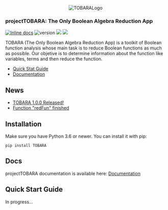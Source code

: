 <p align="center">
  <img src="https://github.com/MiguelRAvila/projectTOBARA/blob/master/images/logo.png?raw=true" alt="TOBARALogo"/>
  
  <h3 > projectTOBARA: The Only Boolean Algebra Reduction App</h3>
</p>

[![Inline docs](http://inch-ci.org/github/dwyl/hapi-auth-jwt2.svg?branch=master)](#)
![version](https://img.shields.io/badge/version-1.0.2-blue)
<a href='#'><img src='https://img.shields.io/badge/python-3.6-blue.svg'></a>
<a href='https://pypi.org/project/TOBARA/#history'><img src='https://img.shields.io/pypi/v/gluonnlp.svg'></a>

TOBARA (The Only Boolean Algebra Reduction App) is a toolkit of Boolean function analysis whose main task is to reduce Boolean functions as much as possible. Our objetive is to determine information about the function like variables, terms and then reduce the function.  

* [Quick Stat Guide](#)
* [Documentation](https://github.com/MiguelRAvila/projectTOBARA/blob/master/info/Documentation.md)

## News
* [TOBARA 1.0.0 Released!](https://pypi.org/project/TOBARA/)
* [Function "redFun" finished](#)
## Installation

Make sure you have Python 3.6 or newer.
You can install it with pip:

```shell
pip install TOBARA
```

## Docs

projectTOBARA documentation is available here: [Documentation](https://github.com/MiguelRAvila/projectTOBARA/blob/master/info/Documentation.md)

## Quick Start Guide
In progress...

